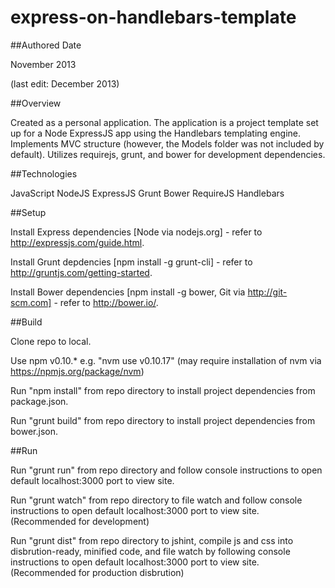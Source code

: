 express-on-handlebars-template
============

##Authored Date

November 2013

(last edit: December 2013)

##Overview

Created as a personal application.  The application is a project template set up for a Node ExpressJS app using the Handlebars templating engine. Implements MVC structure (however, the Models folder was not included by default). Utilizes requirejs, grunt, and bower for development dependencies.

##Technologies

JavaScript
NodeJS
ExpressJS
Grunt
Bower
RequireJS
Handlebars


##Setup

Install Express dependencies [Node via nodejs.org] - refer to http://expressjs.com/guide.html.

Install Grunt depdencies [npm install -g grunt-cli] - refer to http://gruntjs.com/getting-started.

Install Bower dependencies [npm install -g bower, Git via http://git-scm.com] - refer to http://bower.io/.

##Build

Clone repo to local.

Use npm v0.10.* e.g. "nvm use v0.10.17" (may require installation of nvm via https://npmjs.org/package/nvm)

Run "npm install" from repo directory to install project dependencies from package.json.

Run "grunt build" from repo directory to install project dependencies from bower.json.

##Run

Run "grunt run" from repo directory and follow console instructions to open default localhost:3000 port to view site.

Run "grunt watch" from repo directory to file watch and follow console instructions to open default localhost:3000 port to view site. (Recommended for development)

Run "grunt dist" from repo directory to jshint, compile js and css into disbrution-ready, minified code, and file watch by following console instructions to open default localhost:3000 port to view site. (Recommended for production disbrution)
